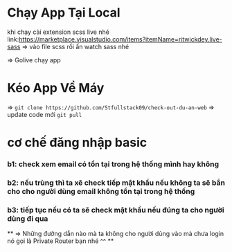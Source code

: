# Chạy App Tại Local

khi chạy cài extension scss live nhé
link:https://marketplace.visualstudio.com/items?itemName=ritwickdey.live-sass
=> vào file scss rồi ấn watch sass nhé

=> Golive chạy app

# Kéo App Về Máy
=> `git clone https://github.com/Stfullstack09/check-out-du-an-web`
=> update code mới `git pull`

# cơ chế đăng nhập basic
 ### b1: check xem email có tồn tại trong hệ thống mình hay không
 ### b2: nếu trùng thì ta xẽ check tiếp mật khẩu nếu không ta sẽ bắn cho cho người dùng email không tồn tại trong hệ thống
 ### b3: tiếp tục nếu có ta sẽ check mật khẩu nếu đúng ta cho người dùng đi qua

 ** => Những đường dẫn nào mà ta không cho người dùng vào mà chưa login nó gọi là Private Router bạn nhé ^^ **
